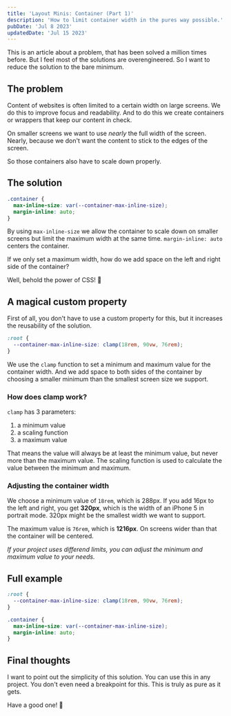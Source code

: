 ```yaml
---
title: 'Layout Minis: Container (Part 1)'
description: 'How to limit container width in the pures way possible.'
pubDate: 'Jul 8 2023'
updatedDate: 'Jul 15 2023'
---
```


This is an article about a problem, that has been solved a million times before.
But I feel most of the solutions are overengineered.
So I want to reduce the solution to the bare minimum.

## The problem

Content of websites is often limited to a certain width on large screens.
We do this to improve focus and readability.
And to do this we create containers or wrappers that keep our content in check.

On smaller screens we want to use *nearly* the full width of the screen.
Nearly, because we don't want the content to stick to the edges of the screen.

So those containers also have to scale down properly.

## The solution

```css
.container {
  max-inline-size: var(--container-max-inline-size);
  margin-inline: auto;
}
```

By using `max-inline-size` we allow the container to scale down on smaller screens but limit the maximum width at the same time. `margin-inline: auto` centers the container.

If we only set a maximum width, how do we add space on the left and right side of the container?

Well, behold the power of CSS! 🧙

## A magical custom property

First of all, you don't have to use a custom property for this, but it increases the reusability of the solution.

```css
:root {
  --container-max-inline-size: clamp(18rem, 90vw, 76rem);
}
```

We use the `clamp` function to set a minimum and maximum value for the container width.
And we add space to both sides of the container by choosing a smaller minimum than the smallest screen size we support.

### How does clamp work?

`clamp` has 3 parameters:
1. a minimum value
1. a scaling function
1. a maximum value

That means the value will always be at least the minimum value, but never more than the maximum value.
The scaling function is used to calculate the value between the minimum and maximum.

### Adjusting the container width

We choose a minimum value of  `18rem`, which is 288px. If you add 16px to the left and right, you get **320px**, which is the width of an iPhone 5 in portrait mode. 320px might be the smallest width we want to support.

The maximum value is `76rem`, which is **1216px**. On screens wider than that the container will be centered.

*If your project uses differend limits, you can adjust the minimum and maximum value to your needs.*

## Full example

```css
:root {
  --container-max-inline-size: clamp(18rem, 90vw, 76rem);
}

.container {
  max-inline-size: var(--container-max-inline-size);
  margin-inline: auto;
}
```

## Final thoughts

I want to point out the simplicity of this solution.
You can use this in any project.
You don't even need a breakpoint for this.
This is truly as pure as it gets.

Have a good one! 👋
